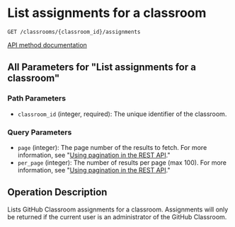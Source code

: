 # List assignments for a classroom

`GET /classrooms/{classroom_id}/assignments`

[API method documentation](https://docs.github.com/rest/classroom/classroom#list-assignments-for-a-classroom)

## All Parameters for "List assignments for a classroom"

### Path Parameters

- `classroom_id` (integer, required): The unique identifier of the classroom.
### Query Parameters

- `page` (integer): The page number of the results to fetch. For more information, see "[Using pagination in the REST API](https://docs.github.com/rest/using-the-rest-api/using-pagination-in-the-rest-api)."
- `per_page` (integer): The number of results per page (max 100). For more information, see "[Using pagination in the REST API](https://docs.github.com/rest/using-the-rest-api/using-pagination-in-the-rest-api)."

## Operation Description

Lists GitHub Classroom assignments for a classroom. Assignments will only be returned if the current user is an administrator of the GitHub Classroom.
